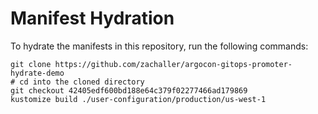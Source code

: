 # Manifest Hydration

To hydrate the manifests in this repository, run the following commands:

```shell
git clone https://github.com/zachaller/argocon-gitops-promoter-hydrate-demo
# cd into the cloned directory
git checkout 42405edf600bd188e64c379f02277466ad179869
kustomize build ./user-configuration/production/us-west-1
```
